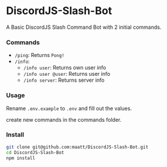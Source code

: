 # DiscordJS-Slash-Bot

A Basic DiscordJS Slash Command Bot with 2 initial commands.

### Commands
- `/ping`: Returns `Pong!`
- `/info`: 
  - `/info user`: Returns own user info
  - `/info user @user`: Returns user info
  - `/info server`: Returns server info

### Usage

Rename `.env.example` to `.env` and fill out the values.

create new commands in the commands folder.

### Install
```bash
git clone git@github.com:maatt/DiscordJS-Slash-Bot.git
cd DiscordJS-Slash-Bot
npm install
```
